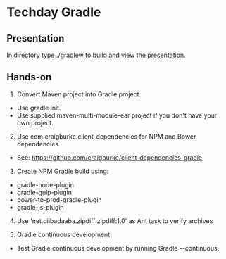 Techday Gradle
=

Presentation
-

In directory type ./gradlew to build and view the presentation.

Hands-on
-

1. Convert Maven project into Gradle project.
* Use gradle init.
* Use supplied maven-multi-module-ear project if you don't have your own project.

2. Use com.craigburke.client-dependencies for NPM and Bower dependencies
* See: https://github.com/craigburke/client-dependencies-gradle

3. Create NPM Gradle build using:
* gradle-node-plugin
* gradle-gulp-plugin
* bower-to-prod-gradle-plugin
* gradle-js-plugin

4. Use 'net.diibadaaba.zipdiff:zipdiff:1.0' as Ant task to verify archives

5. Gradle continuous development
* Test Gradle continuous development by running Gradle --continuous.
